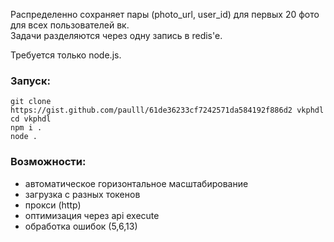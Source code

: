 Распределенно сохраняет пары (photo_url, user_id) для первых 20 фото для всех пользователей вк.     
Задачи разделяются через одну запись в redis'e.    

Требуется только node.js.    

### Запуск:
```
git clone https://gist.github.com/paulll/61de36233cf7242571da584192f886d2 vkphdl
cd vkphdl
npm i .
node .
```

### Возможности:

- автоматическое горизонтальное масштабирование
- загрузка с разных токенов
- прокси (http)
- оптимизация через api execute
- обработка ошибок (5,6,13)
